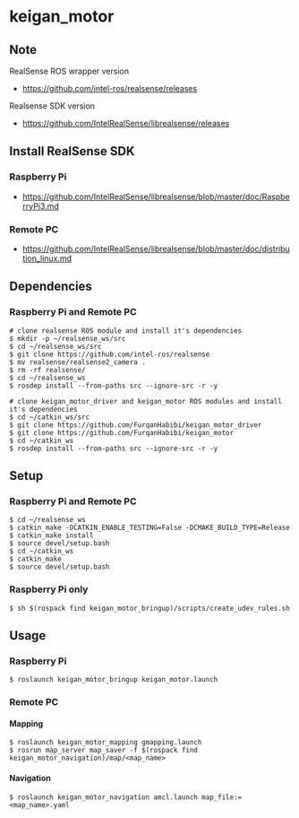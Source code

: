 # keigan_motor

## Note
RealSense ROS wrapper version
- https://github.com/intel-ros/realsense/releases

Realsense SDK version
- https://github.com/IntelRealSense/librealsense/releases

## Install RealSense SDK
### Raspberry Pi
- https://github.com/IntelRealSense/librealsense/blob/master/doc/RaspberryPi3.md

### Remote PC
- https://github.com/IntelRealSense/librealsense/blob/master/doc/distribution_linux.md

## Dependencies
### Raspberry Pi and Remote PC
```
# clone realsense ROS module and install it's dependencies
$ mkdir -p ~/realsense_ws/src
$ cd ~/realsense_ws/src
$ git clone https://github.com/intel-ros/realsense
$ mv realsense/realsense2_camera .
$ rm -rf realsense/
$ cd ~/realsense_ws
$ rosdep install --from-paths src --ignore-src -r -y

# clone keigan_motor_driver and keigan_motor ROS modules and install it's dependencies
$ cd ~/catkin_ws/src
$ git clone https://github.com/FurqanHabibi/keigan_motor_driver
$ git clone https://github.com/FurqanHabibi/keigan_motor
$ cd ~/catkin_ws
$ rosdep install --from-paths src --ignore-src -r -y
```

## Setup
### Raspberry Pi and Remote PC
```
$ cd ~/realsense_ws
$ catkin_make -DCATKIN_ENABLE_TESTING=False -DCMAKE_BUILD_TYPE=Release
$ catkin_make install
$ source devel/setup.bash
$ cd ~/catkin_ws
$ catkin_make
$ source devel/setup.bash
```

### Raspberry Pi only
```
$ sh $(rospack find keigan_motor_bringup)/scripts/create_udev_rules.sh
```

## Usage
### Raspberry Pi
```
$ roslaunch keigan_motor_bringup keigan_motor.launch
```

### Remote PC
#### Mapping
```
$ roslaunch keigan_motor_mapping gmapping.launch
$ rosrun map_server map_saver -f $(rospack find keigan_motor_navigation)/map/<map_name>
```
#### Navigation
```
$ roslaunch keigan_motor_navigation amcl.launch map_file:=<map_name>.yaml
```
####
